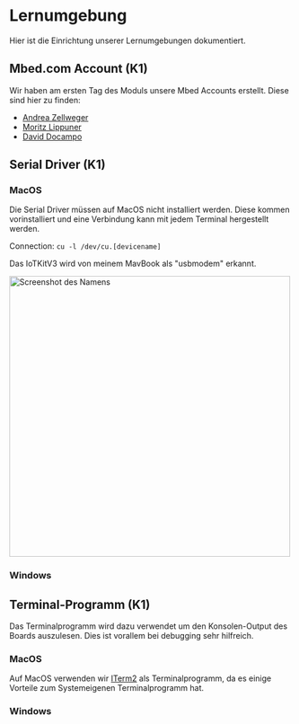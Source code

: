 # Lernumgebung

Hier ist die Einrichtung unserer Lernumgebungen dokumentiert.

## Mbed.com Account (K1)

Wir haben am ersten Tag des Moduls unsere Mbed Accounts erstellt. Diese sind hier zu finden:

* [Andrea Zellweger](https://os.mbed.com/)
* [Moritz Lippuner](https://os.mbed.com/users/emerix/)
* [David Docampo](https://os.mbed.com/users/sayhey/)

## Serial Driver (K1)

### MacOS

Die Serial Driver müssen auf MacOS nicht installiert werden. Diese kommen vorinstalliert und eine Verbindung kann mit jedem Terminal hergestellt werden.

Connection:  ```cu -l /dev/cu.[devicename]```

Das IoTKitV3 wird von meinem MavBook als "usbmodem" erkannt.

<img src="https://github.com/SayHeyD/M242/raw/main/Lernumgebung/Bildschirmfoto%202021-01-08%20um%2017.34.02.png" height="500px" alt="Screenshot des Namens">

### Windows

## Terminal-Programm (K1)

Das Terminalprogramm wird dazu verwendet um den Konsolen-Output des Boards auszulesen. Dies ist vorallem bei debugging sehr hilfreich.

### MacOS

Auf MacOS verwenden wir [ITerm2](https://iterm2.com/) als Terminalprogramm, da es einige Vorteile zum Systemeigenen Terminalprogramm hat.

### Windows